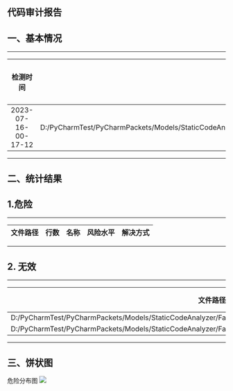 ## 代码审计报告
## 一、基本情况
  -------------- ------------------------ -------------- ---------------------------------------------------------------------
| 检测时间 | 文件路径 | 缺陷数 | 语言类型 |
| :------: | :----: | :------: | :------: |
| 2023-07-16-00-17-12 | D:/PyCharmTest/PyCharmPackets/Models/StaticCodeAnalyzer/FastCodeReview/test/init_data/test_data/test_cpp/radio.cpp | 2 | cpp |

  -------------- ------------------------ -------------- ---------------------------------------------------------------------
## 二、统计结果
## 1.危险
  ---------- ---------------- ---------- ----------- -------------- --------------------
| 文件路径 | 行数 | 名称 | 风险水平 | 解决方式 |
| :----: | :------: | :------: | :------: | :------: |

  ---------- ---------------- ---------- ----------- -------------- --------------------
## 2. 无效
  ---------- --------------------------------------------------------------------- -------------- ------------------
 | 文件路径 | 行数 | 名称 |
| :----: | :------: | :------: |
| D:/PyCharmTest/PyCharmPackets/Models/StaticCodeAnalyzer/FastCodeReview/test/init_data/test_data/test_cpp/radio.cpp | 2 | test |
| D:/PyCharmTest/PyCharmPackets/Models/StaticCodeAnalyzer/FastCodeReview/test/init_data/test_data/test_cpp/radio.cpp | 2 | flag |

  ---------- --------------------------------------------------------------------- -------------- ------------------
## 三、饼状图
危险分布图
![](2023_07_16_00_17_12_image.png)